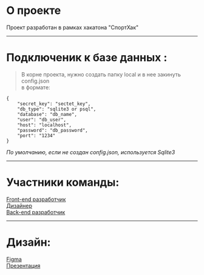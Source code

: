# О проекте

Проект разработан в рамках хакатона "СпортХак"


____
# Подключеник к базе данных :
> В корне проекта, нужно создать папку local и в нее закинуть config.json    
> в формате:
```
{
    "secret_key": "sectet_key",
    "db_type": "sqlite3 or psql",
    "database": "db_name",
    "user": "db_user",
    "host": "localhost",
    "password": "db_password",
    "port": "1234"
}

```   
*По умолчанию, если не создан config.json, используется Sqlite3*
____
# Участники команды:    
[Front-end разработчик](https://github.com/TabulaWeb)   
[Дизайнер](https://www.instagram.com/iriflina_/)    
[Back-end разработчик](https://github.com/nicstim)
____
# Дизайн:    
[Figma](https://www.figma.com/file/ifUwZnoGegTNt0NAQsbhUb/Untitled?node-id=0%3A1)    
[Презентация](https://docs.google.com/presentation/d/1jKBRHcv2I7TgOZj8jkx33I67Vn79otpQJMyFSAazpQ8/edit)
